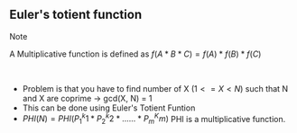 ## Euler's totient function

> [!NOTE]
> A Multiplicative function is defined as $f(A * B * C) = f(A) * f(B) * f(C)$
<br/>

- Problem is that you have to find number of X $(1 <= X < N)$ such that N and X are coprime -> gcd(X, N) = 1
- This can be done using Euler's Totient Funtion
- $PHI(N) = PHI(P_1^k1 * P_2^k2 * ...... * P_m^Km)$ PHI is a multiplicative function.
